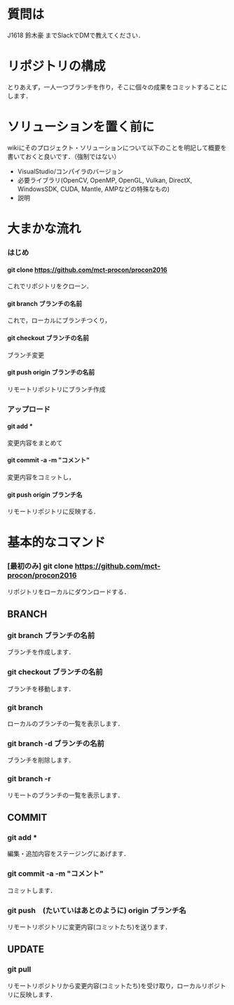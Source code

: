 ﻿# 質問は
 J1618 鈴木豪 までSlackでDMで教えてください．
# リポジトリの構成
 とりあえず，一人一つブランチを作り，そこに個々の成果をコミットすることにします．
# ソリューションを置く前に
 wikiにそのプロジェクト・ソリューションについて以下のことを明記して概要を書いておくと良いです．（強制ではない） 
 * VisualStudio/コンパイラのバージョン
 * 必要ライブラリ(OpenCV, OpenMP, OpenGL, Vulkan, DirectX, WindowsSDK, CUDA, Mantle, AMPなどの特殊なもの)
 * 説明 
 
# 大まかな流れ
### はじめ
#### git clone https://github.com/mct-procon/procon2016
 これでリポジトリをクローン．
#### git branch ブランチの名前
 これで，ローカルにブランチつくり，
#### git checkout ブランチの名前
 ブランチ変更
#### git push origin ブランチの名前
 リモートリポジトリにブランチ作成
### アップロード
#### git add *
 変更内容をまとめて
#### git commit -a -m "コメント"
 変更内容をコミットし，
#### git push origin ブランチ名
 リモートリポジトリに反映する．
# 基本的なコマンド
### [最初のみ] git clone https://github.com/mct-procon/procon2016
 リポジトリをローカルにダウンロードする． 
## BRANCH
### git branch ブランチの名前
 ブランチを作成します． 
### git checkout ブランチの名前
 ブランチを移動します． 
### git branch
 ローカルのブランチの一覧を表示します． 
### git branch -d ブランチの名前
 ブランチを削除します． 
### git branch -r
 リモートのブランチの一覧を表示します．
## COMMIT
### git add *
 編集・追加内容をステージングにあげます．
### git commit -a -m "コメント"
 コミットします．
### git push　(たいていはあとのように) origin ブランチ名
 リモートリポジトリに変更内容(コミットたち)を送ります． 
## UPDATE
### git pull
 リモートリポジトリから変更内容(コミットたち)を受け取り，ローカルリポジトリに反映します．